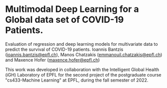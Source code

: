 # Multimodal Deep Learning for a Global data set of COVID-19 Patients.
Evaluation of regression and deep learning models for multivariate data to predict the survival of COVID-19 patients.
Ioannis Bantzis (ioannis.bantzis@epfl.ch), Manos Chatzakis (emmanouil.chatzakis@epfl.ch) and Maxence Hofer (maxence.hofer@epfl.ch)

This work was developed in collaboration with the Intelligent Global Health (iGH) Laboratory of EPFL for the second project of the postgraduate course "cs433-Machine Learning" at EPFL, during the fall semester of 2022.
